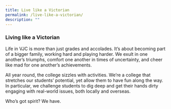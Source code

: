 ```yaml
---
title: Live like a Victorian
permalink: /live-like-a-victorian/
description: ""
---
```

### Living like a Victorian

Life in VJC is more than just grades and accolades. It’s about becoming part of a bigger family, working hard and playing harder. We exult in one another’s triumphs, comfort one another in times of uncertainty, and cheer like mad for one another’s achievements. 

All year round, the college sizzles with activities. We’re a college that stretches our students’ potential, yet allow them to have fun along the way. In particular, we challenge students to dig deep and get their hands dirty engaging with real-world issues, both locally and overseas.

Who’s got spirit? We have.